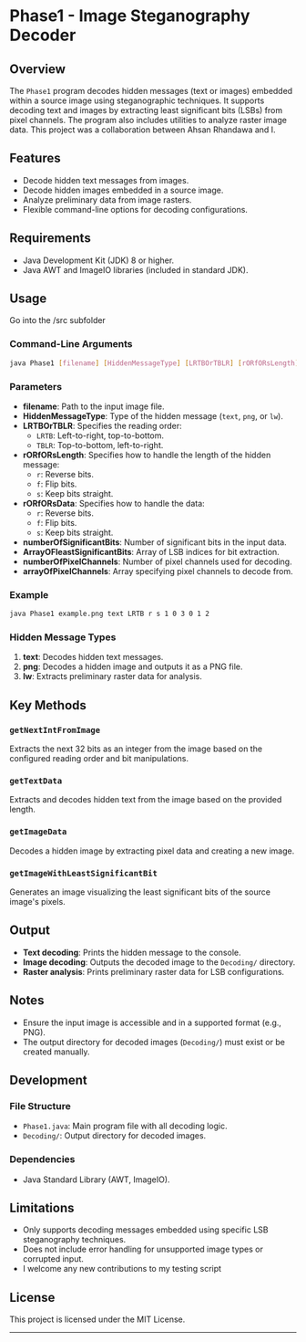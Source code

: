 # Phase1 - Image Steganography Decoder

## Overview
The `Phase1` program decodes hidden messages (text or images) embedded within a source image using steganographic techniques. It supports decoding text and images by extracting least significant bits (LSBs) from pixel channels. The program also includes utilities to analyze raster image data. This project was a collaboration between Ahsan Rhandawa and I.

## Features
- Decode hidden text messages from images.
- Decode hidden images embedded in a source image.
- Analyze preliminary data from image rasters.
- Flexible command-line options for decoding configurations.

## Requirements
- Java Development Kit (JDK) 8 or higher.
- Java AWT and ImageIO libraries (included in standard JDK).

## Usage
Go into the /src subfolder
### Command-Line Arguments
```bash
java Phase1 [filename] [HiddenMessageType] [LRTBOrTBLR] [rORfORsLength] [rORfORsData] [numberOfSignificantBits] [ArrayOFleastSignificantBits] [numberOfPixelChannels] [arrayOfPixelChannels]
```

### Parameters
- **filename**: Path to the input image file.
- **HiddenMessageType**: Type of the hidden message (`text`, `png`, or `lw`).
- **LRTBOrTBLR**: Specifies the reading order:
  - `LRTB`: Left-to-right, top-to-bottom.
  - `TBLR`: Top-to-bottom, left-to-right.
- **rORfORsLength**: Specifies how to handle the length of the hidden message:
  - `r`: Reverse bits.
  - `f`: Flip bits.
  - `s`: Keep bits straight.
- **rORfORsData**: Specifies how to handle the data:
  - `r`: Reverse bits.
  - `f`: Flip bits.
  - `s`: Keep bits straight.
- **numberOfSignificantBits**: Number of significant bits in the input data.
- **ArrayOFleastSignificantBits**: Array of LSB indices for bit extraction.
- **numberOfPixelChannels**: Number of pixel channels used for decoding.
- **arrayOfPixelChannels**: Array specifying pixel channels to decode from.

### Example
```bash
java Phase1 example.png text LRTB r s 1 0 3 0 1 2
```

### Hidden Message Types
1. **text**: Decodes hidden text messages.
2. **png**: Decodes a hidden image and outputs it as a PNG file.
3. **lw**: Extracts preliminary raster data for analysis.

## Key Methods
### `getNextIntFromImage`
Extracts the next 32 bits as an integer from the image based on the configured reading order and bit manipulations.

### `getTextData`
Extracts and decodes hidden text from the image based on the provided length.

### `getImageData`
Decodes a hidden image by extracting pixel data and creating a new image.

### `getImageWithLeastSignificantBit`
Generates an image visualizing the least significant bits of the source image's pixels.

## Output
- **Text decoding**: Prints the hidden message to the console.
- **Image decoding**: Outputs the decoded image to the `Decoding/` directory.
- **Raster analysis**: Prints preliminary raster data for LSB configurations.

## Notes
- Ensure the input image is accessible and in a supported format (e.g., PNG).
- The output directory for decoded images (`Decoding/`) must exist or be created manually.

## Development
### File Structure
- `Phase1.java`: Main program file with all decoding logic.
- `Decoding/`: Output directory for decoded images.

### Dependencies
- Java Standard Library (AWT, ImageIO).

## Limitations
- Only supports decoding messages embedded using specific LSB steganography techniques.
- Does not include error handling for unsupported image types or corrupted input.
- I welcome any new contributions to my testing script

## License
This project is licensed under the MIT License.

---
